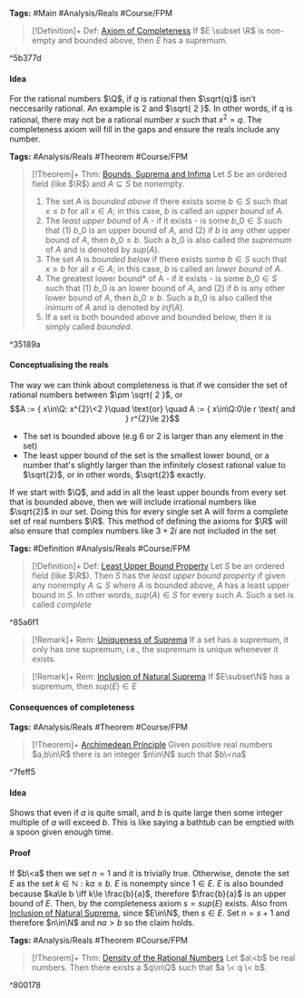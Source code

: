 ---
---

**Tags:** #Main #Analysis/Reals #Course/FPM 

 > 
 > \[!Definition\]+ Def: [Axiom of Completeness](Axiom%20of%20Completeness.md)
 > If $E \subset \R$ is non-empty and bounded above, then $E$ has a supremum.

^5b377d

#### Idea

For the rational numbers $\Q$, if $q$ is rational then $\sqrt{q}$ isn't neccesarily rational. An example is $2$ and $\sqrt{ 2 }$. In other words, if q is rational, there may not be a rational number $x$ such that $x^2=q$.
The completeness axiom will fill in the gaps and ensure the reals include any number.

**Tags:** #Analysis/Reals #Theorem #Course/FPM 

 > 
 > \[!Theorem\]+ Thm: [Bounds, Suprema and Infima](Bounds,%20Suprema%20and%20Infima.md)
 > Let $S$ be an ordered field (like $\R$) and $A\subseteq S$ be nonempty.
 > 
 > 1. The set $A$ is *bounded above* if there exists some $b\in S$ such that $x\le b$ for all $x\in A$; in this case, $b$ is called an *upper bound* of $A$.
 > 1. The *least upper bound* of A - if it exists - is some $b\_{0}\in S$ such that (1) $b\_{0}$ is an upper bound of $A$, and (2) if $b$ is any other upper bound of $A$, then $b\_{0}\le b$. Such a $b\_{0}$ is also called the *supremum* of $A$ and is denoted by $sup(A)$.
 > 1. The set $A$ is *bounded below* if there exists some $b\in S$ such that $x\ge b$ for all $x\in A$; in this case, $b$ is called an *lower bound* of $A$.
 > 1. The greatest lower bound\* of A - if it exists - is some $b\_{0}\in S$ such that (1) $b\_{0}$ is an lower bound of $A$, and (2) if $b$ is any other lower bound of $A$, then $b\_{0}\ge b$. Such a $b\_{0}$ is also called the *inimum* of $A$ and is denoted by $inf(A)$.
 > 1. If a set is both bounded above and bounded below, then it is simply called *bounded*.

^35189a

#### Conceptualising the reals

The way we can think about completeness is that if we consider the set of rational numbers between $\pm \sqrt{ 2 }$, or
$$A := { x\in\Q: x^{2}\<2 }\quad \text{or} \quad A := { x\in\Q:0\le r \text{ and } r^{2}\le 2}$$

* The set is bounded above (e.g $6$ or $2$ is larger than any element in the set)
* The least upper bound of the set is the smallest lower bound, or a number that's slightly larger than the infinitely closest rational value to $\sqrt{2}$, or in other words, $\sqrt{2}$ exactly.

If we start with $\Q$, and add in all the least upper bounds from every set that is bounded above, then we will include irrational numbers like $\sqrt{2}$ in our set. Doing this for every single set A will form a complete set of real numbers $\R$. This method of defining the axioms for $\R$ will also ensure that complex numbers like $3+2i$ are not included in the set

**Tags:** #Definition #Analysis/Reals #Course/FPM 

 > 
 > \[!Definition\]+ Def: [Least Upper Bound Property](Least%20Upper%20Bound%20Property.md)
 > Let $S$ be an ordered field (like $\R$). Then $S$ has the *least upper bound property* if given any nonempty $A\subseteq S$ where $A$ is bounded above, $A$ has a least upper bound in $S$. In other words, $sup(A)\in S$ for every such $A$.
 > Such a set is called *complete*

^85a6f1

 > 
 > \[!Remark\]+ Rem: [Uniqueness of Suprema](Axiom%20of%20Completeness.md)
 > If a set has a supremum, it only has one supremum, i.e., the supremum is unique whenever it exists.

 > 
 > \[!Remark\]+ Rem: [Inclusion of Natural Suprema](Axiom%20of%20Completeness.md)
 > If $E\subset\N$ has a supremum, then $sup(E)\in E$

#### Consequences of completeness

**Tags:** #Analysis/Reals  #Theorem #Course/FPM 

 > 
 > \[!Theorem\]+ [Archimedean Principle](Archimedean%20Principle.md)
 > Given positive real numbers $a,b\in\R$ there is an integer $n\in\N$ such that $b\<na$

^7feff5

#### Idea

Shows that even if $a$ is quite small, and $b$ is quite large then some integer multiple of $a$ will exceed $b$. This is like saying a bathtub can be emptied with a spoon given enough time.

#### Proof

If $b\<a$ then we set $n=1$ and it is trivially true.
Otherwise, denote the set $E$ as the set ${ k\in\mathbb{N}: ka\le b }$. $E$ is nonempty since $1\in E$. $E$ is also bounded because $ka\le b \iff k\le \frac{b}{a}$, therefore $\frac{b}{a}$ is an upper bound of $E$. Then, by the completeness axiom $s = sup(E)$ exists. Also from [Inclusion of Natural Suprema](Axiom%20of%20Completeness.md#inclusion-of-natural-suprema), since $E\in\N$, then $s\in E$. Set $n=s +1$ and therefore $n\in\N$ and $na>b$ so the claim holds.

**Tags:** #Analysis/Reals #Theorem #Course/FPM 

 > 
 > \[!Theorem\]+ Thm: [Density of the Rational Numbers](Density%20of%20the%20Rational%20Numbers.md)
 > Let $a\<b$ be real numbers. Then there exists a $q\in\Q$ such that $a \< q \< b$.

^800178
